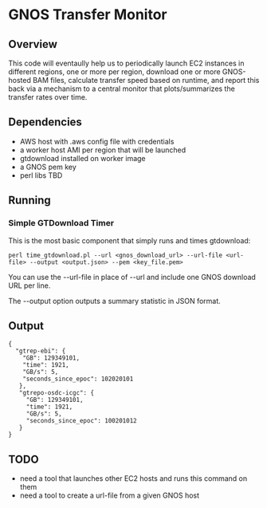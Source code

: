 # GNOS Transfer Monitor

## Overview

This code will eventaully help us to periodically launch EC2 instances in different regions, one or more per region, download one or more GNOS-hosted BAM files, calculate transfer speed based on runtime, and report this back via a mechanism to a central monitor that plots/summarizes the transfer rates over time.

## Dependencies

* AWS host with .aws config file with credentials
* a worker host AMI per region that will be launched
* gtdownload installed on worker image
* a GNOS pem key
* perl libs TBD

## Running

### Simple GTDownload Timer

This is the most basic component that simply runs and times gtdownload:

    perl time_gtdownload.pl --url <gnos_download_url> --url-file <url-file> --output <output.json> --pem <key_file.pem>

You can use the --url-file in place of --url and include one GNOS download URL per line.

The --output option outputs a summary statistic in JSON format.

## Output

    {
      "gtrep-ebi": {
        "GB": 129349101,
        "time": 1921,
        "GB/s": 5,
        "seconds_since_epoc": 102020101
       },
       "gtrepo-osdc-icgc": {
         "GB": 129349101,
         "time": 1921,
         "GB/s": 5,
         "seconds_since_epoc": 100201012
       }
    }


## TODO

* need a tool that launches other EC2 hosts and runs this command on them
* need a tool to create a url-file from a given GNOS host
